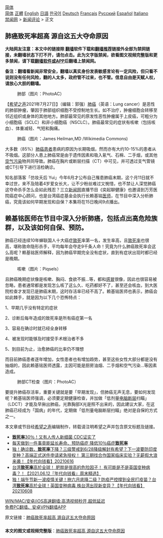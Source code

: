  <!-- 面包屑导航 --> <div class="breadcrumb"><!-- GTranslate: https://gtranslate.io/ -->  <div class="switcher notranslate">  <div class="selected">  <a href="#" onclick="return false;"> 简体</a>  </div>  <div class="option">  <a href="https://www.bannedbook.org" onclick="doGTranslate('zh-CN|zh-CN');jQuery('div.switcher div.selected a').html(jQuery(this).html());return false;" title="简体中文" class="nturl selected"> 简体</a>  <a href="https://www.bannedbook.org/zh-tw/" onclick="doGTranslate('zh-CN|zh-TW');jQuery('div.switcher div.selected a').html(jQuery(this).html());return false;" title="繁體中文" class="nturl"> 正體</a>  <a href="https://www.bannedbook.org/en/" onclick="doGTranslate('zh-CN|en');jQuery('div.switcher div.selected a').html(jQuery(this).html());return false;" title="English" class="nturl"> English</a>  <a href="https://www.bannedbook.org/ja/" onclick="doGTranslate('zh-CN|ja');jQuery('div.switcher div.selected a').html(jQuery(this).html());return false;" title="日本語" class="nturl"> 日語</a>  <a href="https://www.bannedbook.org/ko/" onclick="doGTranslate('zh-CN|ko');jQuery('div.switcher div.selected a').html(jQuery(this).html());return false;" title="한국어" class="nturl"> 한국어</a>  <a href="https://www.bannedbook.org/de/" onclick="doGTranslate('zh-CN|de');jQuery('div.switcher div.selected a').html(jQuery(this).html());return false;" title="Deutsch" class="nturl"> Deutsch</a>  <a href="https://www.bannedbook.org/fr/" onclick="doGTranslate('zh-CN|fr');jQuery('div.switcher div.selected a').html(jQuery(this).html());return false;" title="Français" class="nturl"> Français</a>  <a href="https://www.bannedbook.org/ru/" onclick="doGTranslate('zh-CN|ru');jQuery('div.switcher div.selected a').html(jQuery(this).html());return false;" title="Русский" class="nturl"> Русский</a>  <a href="https://www.bannedbook.org/es/" onclick="doGTranslate('zh-CN|es');jQuery('div.switcher div.selected a').html(jQuery(this).html());return false;" title="Español" class="nturl"> Español</a>  <a href="https://www.bannedbook.org/it/" onclick="doGTranslate('zh-CN|it');jQuery('div.switcher div.selected a').html(jQuery(this).html());return false;" title="Italiano" class="nturl"> Italiano</a>  </div>  </div>      <div class='breadcrumb-sub'><!-- Breadcrumb NavXT 6.3.0 --> <a href="https://www.bannedbook.org/" class="home">禁闻网</a> &gt; <a href="https://www.bannedbook.org/bnews/comments/" class="category">新闻评论</a> &gt; 正文</div></div><h2>肺癌致死率超高 源自这五大夺命原因</h2> <p class="notice"><b>大陆网友注意：本文中的链接除 <a href="https://github.com/bannedbook/fanqiang" >翻墙</a>软件下载和<a href="https://github.com/killgcd/justmysocks/blob/master/README.md">翻墙推荐</a>链接外全部为禁网链接，未翻墙状态下打不开，请勿点击。此为文字版禁闻，欲看图文视频完整版和更多禁闻，请下载<a href="https://github.com/bannedbook/fanqiang">翻墙软件或APP</a>后翻墙上禁闻网。</p><p>备注：翻墙看新闻非常安全，翻墙以真实身份发表敏感言论有一定风险，但只看不说则没有任何风险，翻的人太多，政府管不过来，也不管。信息自由是天赋人权，请放心大胆的翻墙。</b></p>  <div class="entry"> <figure><figcaption>肺部（图片：PhotoAC）</figcaption></figure> <p>【<span class='wp_keywordlink_affiliate'><a href="https://www.soundofhope.org" title="希望之声" target="_blank">希望之声</a></span>2021年7月27日】（编辑：郭强）<a href="https://www.bannedbook.org/bnews/tag/%e8%82%ba%e7%99%8c/" class="st_tag internal_tag" rel="tag" title="标签 肺癌 下的日志">肺癌</a>（英语：Lung cancer）是恶性的肺部肿瘤，肇因于肺部组织细胞不受控制地生长。如不治疗，肿瘤细胞会转移至邻近组织或身体的其他地方。肺部最常见的原发性恶性肿瘤属于上皮癌，可粗分为小细胞癌（SCLC）和非小细胞癌（NSCLC）。肺癌最常见的症状有咳嗽（包括咳血）、体重减轻、气短和胸痛。</p> <figure><figcaption>肺癌（图片：James Heilman,MD /Wikimedia Commons)</figcaption></figure> <p>大多数（85%）<a href="https://www.bannedbook.org/bnews/tag/%E8%82%BA%E7%99%8C%E6%82%A3%E8%80%85/" class="st_tag internal_tag" rel="tag" title="标签 肺癌患者 下的日志">肺癌患者</a>患病的原因为长期吸烟，然而亦有大约10-15%的患者从不吸烟。这部分人患上肺癌常是由于遗传因素和吸入氡气、石棉、二手烟，或其他<a href="https://www.bannedbook.org/bnews/tag/%E7%A9%BA%E6%B0%94%E6%B1%A1%E6%9F%93/" class="st_tag internal_tag" rel="tag" title="标签 空气污染 下的日志">空气污染</a>物共同导致。肺癌在胸片或断层扫描（CT）中可见，并可透过支气管镜或CT引导下进行活检确诊。</p> <p>知名部落客「仿妆夭后 Yui」今年6月才公布自己罹患肺癌末期，这个月11日就不幸过世，来不及陪着4岁爱女长大，让不少粉丝难过又惋惜，也不禁让人深觉肺癌这夺命杀手怎么会如此残忍？三立<span class='wp_keywordlink_affiliate'><a href="https://www.bannedbook.org/" title="新闻网">新闻网</a></span>直播节目《奕起聊健康》也邀请到万芳医院癌症中心顾问，也是台湾癌症基金会执行长赖基铭<a href="https://www.bannedbook.org/bnews/tag/%E5%8C%BB%E5%B8%88/" class="st_tag internal_tag" rel="tag" title="标签 医师 下的日志">医师</a>，在节目中深入分析肺癌，究竟该如何早期发现和自保？本集将在15日晚间9点播出。</p>  <h2>赖基铭医师在节目中深入分析肺癌，包括点出高危险族群，以及该如何自保、预防。</h2> <p>肺癌已经连续10年蝉联国人十大癌症<a href="https://www.bannedbook.org/bnews/tag/%E8%87%B4%E6%AD%BB/" class="st_tag internal_tag" rel="tag" title="标签 致死 下的日志">致死</a>率第一名，发生率高，且<a href="https://www.bannedbook.org/bnews/tag/%E8%87%B4%E6%AD%BB%E7%8E%87/" class="st_tag internal_tag" rel="tag" title="标签 致死率 下的日志">致死率</a>也很高，堪称致命隐形杀手，平均每年会夺走9千条人命！究竟为什么肺癌致死率会这么高呢？赖基铭医师解释，因为肺癌早期完全没有症状，直到有症状出现时都已经是晚期。</p> <figure><figcaption>咳嗽（图片：Piqsels）</figcaption></figure> <p>且肺癌晚期症状像是咳嗽、胸闷、食欲不振…等，都和<a href="https://www.bannedbook.org/bnews/tag/%E6%84%9F%E5%86%92/" class="st_tag internal_tag" rel="tag" title="标签 感冒 下的日志">感冒</a>很像，因此也很容易被忽略，患者通常都是发现怎么咳了这么久、吃药都好不了，甚至还会咳血，到大医院检查才发现已是肺癌末期，这时存活率已经不高了。赖基铭医师也表示，肺癌会如此棘手，就是因为以下几个恐怖特点：</p> <p>1、早期几乎没有特定的症状</p>  <p>2、诊断后每年造成的致死率是所有癌症第一名</p> <p>3、容易在确诊时就已经全身转移</p> <p>4、被发现时能够及时接受手术根治者不多</p>  <p>5、到目前为止，治愈肺癌的比率仍不理想</p> <p>而目前肺癌患者逐年增加，女性患者也有增加趋势，甚至这些女性大部分都是没有抽烟的，因此赖基铭医师透露，主因可能是厨房油烟、二手烟和空气污染…等因素造成。</p> <figure><figcaption>肺部CT检查（图片：PhotoAC）</figcaption></figure> <p>要提升肺癌存活率，重要关键就是要「早期发现」，但肺癌无声无息，要如何发现呢？赖基铭医师强调，必须要定期健康检查，并加做「低剂量<a href="https://www.bannedbook.org/bnews/tag/%E7%94%B5%E8%84%91%E6%96%AD%E5%B1%82/" class="st_tag internal_tag" rel="tag" title="标签 电脑断层 下的日志">电脑断层</a>扫瞄」（LDCT）才能及早揪出肺癌，光靠胸部X光是照不出来的，因此建议大家，在这肺癌已经成为「国病」的年代，定期做「低剂量电脑断层扫瞄」绝对是自保的方式之一。</p>  <p>本文章或节目经<a href="https://www.bannedbook.org/bnews/tag/%e5%b8%8c%e6%9c%9b%e4%b9%8b%e5%a3%b0/" class="st_tag internal_tag" rel="tag" title="标签 希望之声 下的日志">希望之声</a>编辑制作，转载请注明希望之声并包含原文标题及链接。 </p> <ul class='op-related-articles' title='相关阅读'> <li><a href='https://www.bannedbook.org/bnews/cnnews/20210724/1593117.html' target='_blank'><b>致死率</b>30％！又有人传人新细菌 CDC证实了</a></li> <li><a href='https://www.bannedbook.org/bnews/health/20210710/1584150.html' target='_blank'>每天做到一件事竟能延长寿命、预防癌症 降低10％癌症<b>致死率</b></a></li> <li><a href='https://www.bannedbook.org/bnews/taiwannews/20210616/1568068.html' target='_blank'>独！确诊数、<b>致死率</b>下降？三级警戒到6/28降级解封有希望？下一波要防印度变种？高端正式送件申请紧急授权！ 第三期找合作国家临床实验？无薪假大浪来袭！【年代向钱看】20210616</a></li> <li><a href='https://www.bannedbook.org/bnews/taiwannews/20210612/1565445.html' target='_blank'>台湾<b>致死率</b>高於全球！ 肥胖是很高的危险因子！ 有可能是不是英国变种病毒？！【2021.06.12『年代向钱看』周末精选】</a></li> <li><a href='https://www.bannedbook.org/bnews/taiwannews/20210608/1562787.html' target='_blank'>独！端午节新一波疫情关键！拚六月底降二级？防疫严控撑到全民打疫苗？台湾<b>致死率</b>高於全球！英国变种病毒 株台湾出现新变异？【年代向钱看】20210608</a></li> </ul> <p class="texttj"> <a href="https://github.com/bannedbook/fanqiang/wiki/V2ray%E6%9C%BA%E5%9C%BA" target="_blank">WIN/MAC/安卓/iOS高速翻墙:高清视频秒开,超低延迟</a><br/> <a href="https://github.com/bannedbook/fanqiang/wiki/%E7%A6%81%E9%97%BB%E7%BD%91%E5%AE%89%E5%8D%93%E7%BF%BB%E5%A2%99%E6%96%B0%E9%97%BBAPP" target="_blank">免费PC翻墙、安卓VPN翻墙APP</a></p><p>原文链接：<a class="src_link"  href="https://www.soundofhope.org/post/453154" target="_blank">肺癌致死率超高 源自这五大夺命原因</a></p><a name='sharetosocial'></a>  <div style="margin-bottom:5px;padding-bottom:5px;clear:both"> <div id="archive-pix-1" class="banner-ads"> <!-- AuctionX Display platform tag START --> <div id="26318x728x90x621x_ADSLOT2" clicktrack="%%CLICK_URL_ESC%%"></div> <!-- AuctionX Display platform tag END --> </div> <div id="archive-pix-2" class="banner-ads"> <!-- AuctionX Display platform tag START --> <div id="26315x300x250x621x_ADSLOT2" clicktrack="%%CLICK_URL_ESC%%"></div> <!-- AuctionX Display platform tag END --> </div> </div>  <div id="archive-pix-1" class="banner-ads"> <!-- AuctionX Display platform tag START --> <div id="26318x728x90x621x_ADSLOT3" clicktrack="%%CLICK_URL_ESC%%"></div> <!-- AuctionX Display platform tag END --> </div> <div><b>本文的图文或视频完整版</b>：<a href='https://www.bannedbook.org/bnews/comments/20210728/1595696.html'>肺癌致死率超高 源自这五大夺命原因</a></div>  </div><!--END ENTRY--> 